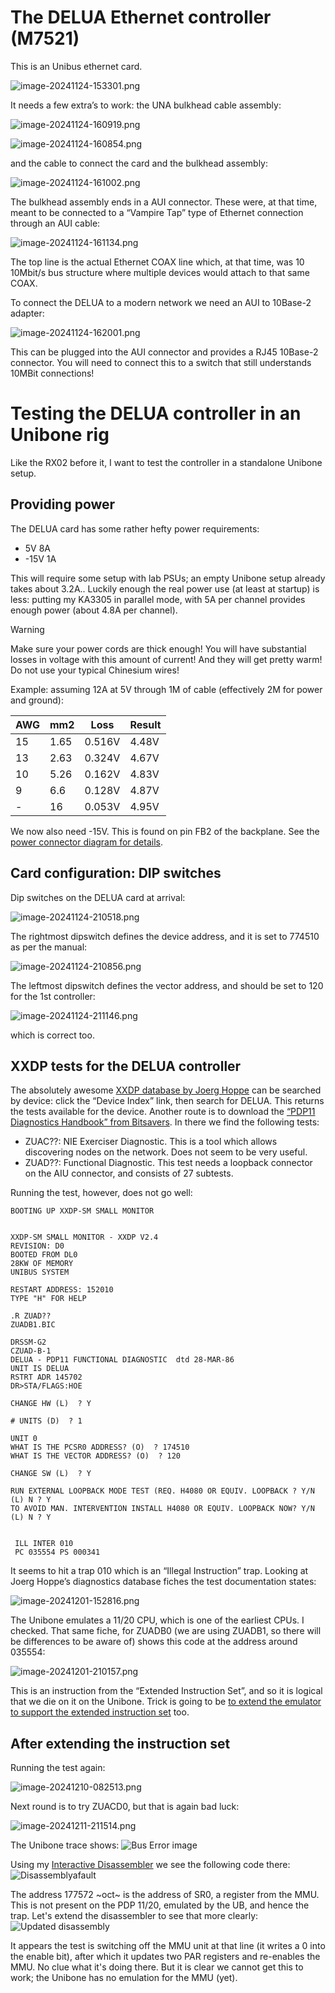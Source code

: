 # The DELUA Ethernet controller (M7521)

This is an Unibus ethernet card.

![image-20241124-153301.png](image-20241124-153301.png)

It needs a few extra’s to work: the UNA bulkhead cable assembly:

![image-20241124-160919.png](image-20241124-160919.png)

![image-20241124-160854.png](image-20241124-160854.png)

and the cable to connect the card and the bulkhead assembly:

![image-20241124-161002.png](image-20241124-161002.png)

The bulkhead assembly ends in a AUI connector. These were, at that time, meant to be connected to a “Vampire Tap” type of Ethernet connection through an AUI cable:

![image-20241124-161134.png](image-20241124-161134.png)

The top line is the actual Ethernet COAX line which, at that time, was 10 10Mbit/s bus structure where multiple devices would attach to that same COAX.

To connect the DELUA to a modern network we need an AUI to 10Base-2 adapter:

![image-20241124-162001.png](image-20241124-162001.png)

This can be plugged into the AUI connector and provides a RJ45 10Base-2 connector. You will need to connect this to a switch that still understands 10MBit connections!

# Testing the DELUA controller in an Unibone rig

Like the RX02 before it, I want to test the controller in a standalone Unibone setup.

## Providing power

The DELUA card has some rather hefty power requirements:

- 5V 8A
- \-15V 1A

This will require some setup with lab PSUs; an empty Unibone setup already takes about 3.2A.. Luckily enough the real power use (at least at startup) is less: putting my KA3305 in parallel mode, with 5A per channel provides enough power (about 4.8A per channel).

> [!WARNING]
> Make sure your power cords are thick enough! You will have substantial losses in voltage with this amount of current! And they will get pretty warm! Do not use your typical Chinesium wires!

Example: assuming 12A at 5V through 1M of cable (effectively 2M for power and ground):

| **AWG** | **mm2** | **Loss** | **Result** |
| --- | --- | --- | --- |
| 15  | 1.65 | 0.516V | 4.48V |
| 13  | 2.63 | 0.324V | 4.67V |
| 10  | 5.26 | 0.162V | 4.83V |
| 9   | 6.6 | 0.128V | 4.87V |
| \-  | 16  | 0.053V | 4.95V |

We now also need -15V. This is found on pin FB2 of the backplane. See the [power connector diagram for details](../the-dd11-dk-backplane/index.md).

## Card configuration: DIP switches

Dip switches on the DELUA card at arrival:

![image-20241124-210518.png](image-20241124-210518.png)

The rightmost dipswitch defines the device address, and it is set to 774510 as per the manual:

![image-20241124-210856.png](image-20241124-210856.png)

The leftmost dipswitch defines the vector address, and should be set to 120 for the 1st controller:

![image-20241124-211146.png](image-20241124-211146.png)

which is correct too.

## XXDP tests for the DELUA controller

The absolutely awesome [XXDP database by Joerg Hoppe](https://retrocmp.com/tools/pdp-11-diagnostic-database/202-pdp-11-diagnostics-database) can be searched by device: click the “Device Index” link, then search for DELUA. This returns the tests available for the device. Another route is to download the [“PDP11 Diagnostics Handbook” from Bitsavers](http://www.bitsavers.org/pdf/dec/pdp11/xxdp/PDP11_DiagnosticHandbook_1988.pdf). In there we find the following tests:

- ZUAC??: NIE Exerciser Diagnostic. This is a tool which allows discovering nodes on the network. Does not seem to be very useful.
- ZUAD??: Functional Diagnostic. This test needs a loopback connector on the AIU connector, and consists of 27 subtests.

Running the test, however, does not go well:

```
BOOTING UP XXDP-SM SMALL MONITOR


XXDP-SM SMALL MONITOR - XXDP V2.4
REVISION: D0
BOOTED FROM DL0
28KW OF MEMORY
UNIBUS SYSTEM

RESTART ADDRESS: 152010
TYPE "H" FOR HELP 

.R ZUAD??
ZUADB1.BIC

DRSSM-G2
CZUAD-B-1
DELUA - PDP11 FUNCTIONAL DIAGNOSTIC  dtd 28-MAR-86
UNIT IS DELUA
RSTRT ADR 145702
DR>STA/FLAGS:HOE

CHANGE HW (L)  ? Y

# UNITS (D)  ? 1

UNIT 0
WHAT IS THE PCSR0 ADDRESS? (O)  ? 174510
WHAT IS THE VECTOR ADDRESS? (O)  ? 120

CHANGE SW (L)  ? Y

RUN EXTERNAL LOOPBACK MODE TEST (REQ. H4080 OR EQUIV. LOOPBACK ? Y/N  (L) N ? Y
TO AVOID MAN. INTERVENTION INSTALL H4080 OR EQUIV. LOOPBACK NOW? Y/N  (L) N ? Y


 ILL INTER 010
 PC 035554 PS 000341
```

It seems to hit a trap 010 which is an “Illegal Instruction” trap. Looking at Joerg Hoppe’s diagnostics database fiches the test documentation states:

![image-20241201-152816.png](image-20241201-152816.png)

The Unibone emulates a 11/20 CPU, which is one of the earliest CPUs. I checked. That same fiche, for ZUADB0 (we are using ZUADB1, so there will be differences to be aware of) shows this code at the address around 035554:

![image-20241201-210157.png](image-20241201-210157.png)

This is an instruction from the “Extended Instruction Set”, and so it is logical that we die on it on the Unibone. Trick is going to be [to extend the emulator to support the extended instruction set](../extending-the-unibone-cpu-emulation/index.md) too.

## After extending the instruction set

Running the test again:

![image-20241210-082513.png](image-20241210-082513.png)

Next round is to try ZUACD0, but that is again bad luck:

![image-20241211-211514.png](image-20241211-211514.png)

The Unibone trace shows:
![Bus Error image](delua-bus-error-1.png)

Using my [Interactive Disassembler](../../the-interactive-disassembler/index.md) we see the following code there:
![Disassemblyafault](disassembly-62606.png)

The address 177572 ~oct~ is the address of SR0, a register from the MMU. This is not present on the PDP 11/20, emulated by the UB, and hence the trap. Let's extend the disassembler to see that more clearly:
![Updated disassembly](disassembly-fixed-2.png)

It appears the test is switching off the MMU unit at that line (it writes a 0 into the enable bit), after which it updates two PAR registers and re-enables the MMU. No clue what it's doing there. But it is clear we cannot get this to work; the Unibone has no emulation for the MMU (yet).



